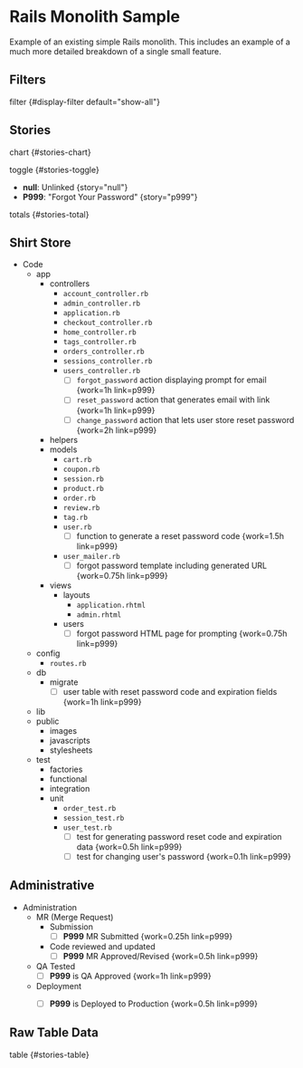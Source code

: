# Rails Monolith Sample

Example of an existing simple Rails monolith. This includes an example of a
much more detailed breakdown of a single small feature.

## Filters

filter {#display-filter default="show-all"}

## Stories

chart {#stories-chart}

toggle {#stories-toggle}

- **null**: Unlinked {story="null"}
- **P999**: "Forgot Your Password" {story="p999"}

totals {#stories-total}

## Shirt Store

- Code
  - app
    - controllers
      - `account_controller.rb`
      - `admin_controller.rb`
      - `application.rb`
      - `checkout_controller.rb`
      - `home_controller.rb`
      - `tags_controller.rb`
      - `orders_controller.rb`
      - `sessions_controller.rb`
      - `users_controller.rb`
        - [ ] `forgot_password` action displaying prompt for email {work=1h link=p999}
        - [ ] `reset_password` action that generates email with link {work=1h link=p999}
        - [ ] `change_password` action that lets user store reset password {work=2h link=p999}
    - helpers
    - models
      - `cart.rb`
      - `coupon.rb`
      - `session.rb`
      - `product.rb`
      - `order.rb`
      - `review.rb`
      - `tag.rb`
      - `user.rb`
        - [ ] function to generate a reset password code {work=1.5h link=p999}
      - `user_mailer.rb`
        - [ ] forgot password template including generated URL {work=0.75h link=p999}
    - views
      - layouts
        - `application.rhtml`
        - `admin.rhtml`
      - users
        - [ ] forgot password HTML page for prompting {work=0.75h link=p999}
  - config
    - `routes.rb`
  - db
    - migrate
      - [ ] user table with reset password code and expiration fields {work=1h link=p999}
  - lib
  - public
    - images
    - javascripts
    - stylesheets
  - test
    - factories
    - functional
    - integration
    - unit
      - `order_test.rb`
      - `session_test.rb`
      - `user_test.rb`
        - [ ] test for generating password reset code and expiration data {work=0.5h link=p999}
        - [ ] test for changing user's password {work=0.1h link=p999}

## Administrative

- Administration
  - MR (Merge Request)
    - Submission
      - [ ] **P999** MR Submitted {work=0.25h link=p999}
    - Code reviewed and updated
      - [ ] **P999** MR Approved/Revised {work=0.5h link=p999}
  - QA Tested
    - [ ] **P999** is QA Approved {work=1h link=p999}
  - Deployment
    - [ ] **P999** is Deployed to Production {work=0.5h link=p999}


## Raw Table Data

table {#stories-table}
